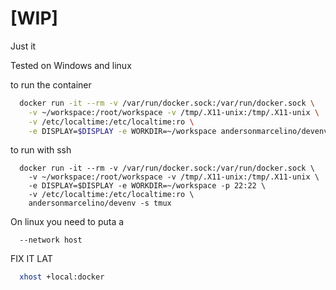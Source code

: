 # [WIP]
Just it

Tested on Windows and linux

to run the container
```bash
  docker run -it --rm -v /var/run/docker.sock:/var/run/docker.sock \
    -v ~/workspace:/root/workspace -v /tmp/.X11-unix:/tmp/.X11-unix \
    -v /etc/localtime:/etc/localtime:ro \
    -e DISPLAY=$DISPLAY -e WORKDIR=~/workspace andersonmarcelino/devenv
```

to run with ssh
```
  docker run -it --rm -v /var/run/docker.sock:/var/run/docker.sock \
    -v ~/workspace:/root/workspace -v /tmp/.X11-unix:/tmp/.X11-unix \
    -e DISPLAY=$DISPLAY -e WORKDIR=~/workspace -p 22:22 \
    -v /etc/localtime:/etc/localtime:ro \
    andersonmarcelino/devenv -s tmux
```

On linux you need to puta a
```
  --network host
```

FIX IT LAT
```bash
  xhost +local:docker
```
